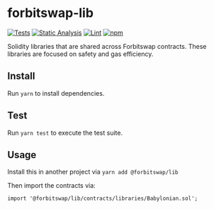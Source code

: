 # forbitswap-lib

[![Tests](https://github.com/Forbitswap/forbitswap-lib/workflows/Tests/badge.svg)](https://github.com/forbitswap/forbitswap-lib/actions?query=workflow%3ATests)
[![Static Analysis](https://github.com/Forbitswap/forbitswap-lib/workflows/Static%20Analysis/badge.svg)](https://github.com/forbitswap/forbitswap-lib/actions?query=workflow%3A%22Static+Analysis%22++)
[![Lint](https://github.com/Forbitswap/forbitswap-lib/workflows/Lint/badge.svg)](https://github.com/forbitswap/forbitswap-lib/actions?query=workflow%3ALint)
[![npm](https://img.shields.io/npm/v/@forbitswap/lib)](https://unpkg.com/@forbitswap/lib@latest/)

Solidity libraries that are shared across Forbitswap contracts. These libraries are focused on safety and gas efficiency.

## Install

Run `yarn` to install dependencies.

## Test

Run `yarn test` to execute the test suite.

## Usage

Install this in another project via `yarn add @forbitswap/lib`

Then import the contracts via:

```solidity
import '@forbitswap/lib/contracts/libraries/Babylonian.sol';

```
